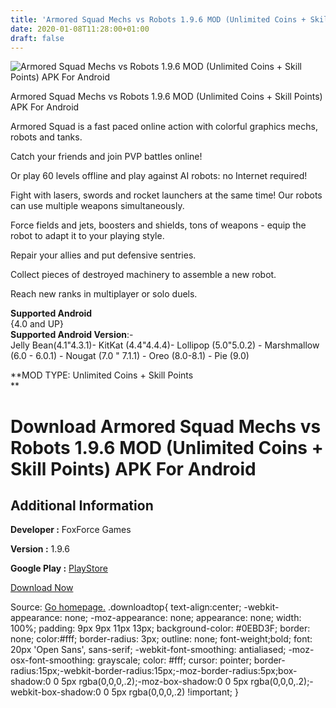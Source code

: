 ```yaml
---
title: 'Armored Squad Mechs vs Robots 1.9.6 MOD (Unlimited Coins + Skill Points) APK For Android'
date: 2020-01-08T11:28:00+01:00
draft: false
---
```


![Armored Squad Mechs vs Robots 1.9.6 MOD (Unlimited Coins + Skill Points) APK For Android](https://i1.wp.com/apkhome.net/wp-content/uploads/2020/01/Armored-Squad-Mechs-vs-Robots-1.9.6-MOD-Unlimited-Coins-Skill-Points.png "Armored Squad Mechs vs Robots 1.9.6 MOD (Unlimited Coins + Skill Points) APK For Android")

  

Armored Squad Mechs vs Robots 1.9.6 MOD (Unlimited Coins + Skill Points) APK For Android

Armored Squad is a fast paced online action with colorful graphics mechs, robots and tanks.

Catch your friends and join PVP battles online!

Or play 60 levels offline and play against AI robots: no Internet required!

Fight with lasers, swords and rocket launchers at the same time! Our robots can use multiple weapons simultaneously.

Force fields and jets, boosters and shields, tons of weapons - equip the robot to adapt it to your playing style.

Repair your allies and put defensive sentries.

Collect pieces of destroyed machinery to assemble a new robot.

Reach new ranks in multiplayer or solo duels.

**Supported Android**  
{4.0 and UP}  
**Supported Android Version**:-  
Jelly Bean(4.1"4.3.1)- KitKat (4.4"4.4.4)- Lollipop (5.0"5.0.2) - Marshmallow (6.0 - 6.0.1) - Nougat (7.0 " 7.1.1) - Oreo (8.0-8.1) - Pie (9.0)

**MOD TYPE: Unlimited Coins + Skill Points  
**

Download Armored Squad Mechs vs Robots 1.9.6 MOD (Unlimited Coins + Skill Points) APK For Android
=================================================================================================

Additional Information
----------------------

**Developer :** FoxForce Games

**Version :** 1.9.6

**Google Play :** [PlayStore](https://play.google.com/store/apps/details?id=com.FoxForceGames.ArmoredSquad)

  

[Download Now](https://store4app.co/post/armored-squad-mechs-vs-robots-1-9-6-mod-unlimited-coins-skill-points-apk-for-android_1578474865)

  
Source: [Go homepage.](https://store4app.co/post/armored-squad-mechs-vs-robots-1-9-6-mod-unlimited-coins-skill-points-apk-for-android_1578474865) .downloadtop{ text-align:center; -webkit-appearance: none; -moz-appearance: none; appearance: none; width: 100%; padding: 9px 9px 11px 13px; background-color: #0EBD3F; border: none; color:#fff; border-radius: 3px; outline: none; font-weight;bold; font: 20px 'Open Sans', sans-serif; -webkit-font-smoothing: antialiased; -moz-osx-font-smoothing: grayscale; color: #fff; cursor: pointer; border-radius:15px;-webkit-border-radius:15px;-moz-border-radius:5px;box-shadow:0 0 5px rgba(0,0,0,.2);-moz-box-shadow:0 0 5px rgba(0,0,0,.2);-webkit-box-shadow:0 0 5px rgba(0,0,0,.2) !important; }